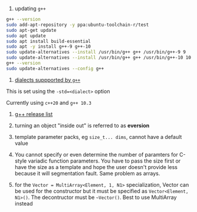 
1. updating `g++`

```bash
g++ --version
sudo add-apt-repository -y ppa:ubuntu-toolchain-r/test
sudo apt-get update
sudo apt update
sudo apt install build-essential
sudo apt -y install g++-9 g++-10
sudo update-alternatives --install /usr/bin/g++ g++ /usr/bin/g++-9 9
sudo update-alternatives --install /usr/bin/g++ g++ /usr/bin/g++-10 10
g++ --version
sudo update-alternatives --config g++
```

1. [dialects suppported by `g++`](https://gcc.gnu.org/onlinedocs/gcc/C-Dialect-Options.html)

This is set using the `-std=<dialect>`  option

Currently using `c++20` and `g++ 10.3`

1. [g++ release list](https://gcc.gnu.org/releases.html)

1. turning an object "inside out" is referred to as __eversion__

1. template parameter packs, eg `size_t... dims`, cannot have a default value

1. You cannot specify or even determine the number of paramters for C-style variadic function parameters.  You have to pass the size first or have the size as a template and hope the user doesn't provide less because it will segmentation fault.  Same problem as arrays.

1. for the `Vector = MultiArray<Element, 1, N1>` specialization, Vector can be used for the constructor but it must be specified as `Vector<Element, N1>()`. The decontructor must be `~Vector()`. Best to use MultiArray instead
